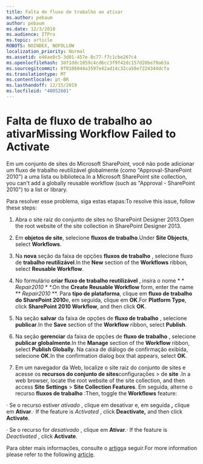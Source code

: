 ```yaml
---
title: Falta de fluxo de trabalho ao ativar
ms.author: pebaum
author: pebaum
ms.date: 12/3/2018
ms.audience: ITPro
ms.topic: article
ROBOTS: NOINDEX, NOFOLLOW
localization_priority: Normal
ms.assetid: e46ae8c5-3d81-457e-8c77-f7c1cbe267c4
ms.openlocfilehash: 3df1ddc1059c4cd6cc3f9f42dc157d20be79a63a
ms.sourcegitcommit: 0f0186044a3597e42ad14c32ca58e7224344dcfa
ms.translationtype: MT
ms.contentlocale: pt-BR
ms.lasthandoff: 12/15/2019
ms.locfileid: "40052601"
---
```

# <a name="missing-workflow-failed-to-activate"></a><span data-ttu-id="12377-102">Falta de fluxo de trabalho ao ativar</span><span class="sxs-lookup"><span data-stu-id="12377-102">Missing Workflow Failed to Activate</span></span>

<span data-ttu-id="12377-103">Em um conjunto de sites do Microsoft SharePoint, você não pode adicionar um fluxo de trabalho reutilizável globalmente (como "Approval-SharePoint 2010") a uma lista ou biblioteca.</span><span class="sxs-lookup"><span data-stu-id="12377-103">In a Microsoft SharePoint site collection, you can't add a globally reusable workflow (such as "Approval - SharePoint 2010") to a list or library.</span></span>
  
<span data-ttu-id="12377-104">Para resolver esse problema, siga estas etapas:</span><span class="sxs-lookup"><span data-stu-id="12377-104">To resolve this issue, follow these steps:</span></span> 
  
1. <span data-ttu-id="12377-105">Abra o site raiz do conjunto de sites no SharePoint Designer 2013.</span><span class="sxs-lookup"><span data-stu-id="12377-105">Open the root website of the site collection in SharePoint Designer 2013.</span></span>
  
2. <span data-ttu-id="12377-106">Em **objetos de site**, selecione **fluxos de trabalho**.</span><span class="sxs-lookup"><span data-stu-id="12377-106">Under **Site Objects**, select **Workflows**.</span></span> 
  
3. <span data-ttu-id="12377-107">Na **nova** seção da faixa de opções **fluxos de trabalho** , selecione fluxo de **trabalho reutilizável**.</span><span class="sxs-lookup"><span data-stu-id="12377-107">In the **New** section of the **Workflows** ribbon, select **Reusable Workflow**.</span></span> 
  
4. <span data-ttu-id="12377-108">No formulário **criar fluxo de trabalho reutilizável** , insira o nome \* \* *Repair2010* \* \*.</span><span class="sxs-lookup"><span data-stu-id="12377-108">On the **Create Reusable Workflow** form, enter the name \*\* *Repair2010* \*\*.</span></span> <span data-ttu-id="12377-109">Para **tipo de plataforma**, clique em **fluxo de trabalho do SharePoint 2010**e, em seguida, clique em **OK**.</span><span class="sxs-lookup"><span data-stu-id="12377-109">For **Platform Type**, click **SharePoint 2010 Workflow**, and then click **OK**.</span></span> 
  
1. <span data-ttu-id="12377-110">Na seção **salvar** da faixa de opções de **fluxo de trabalho** , selecione **publicar**.</span><span class="sxs-lookup"><span data-stu-id="12377-110">In the **Save** section of the **Workflow** ribbon, select **Publish**.</span></span> 
  
2. <span data-ttu-id="12377-111">Na seção **gerenciar** da faixa de opções de **fluxo de trabalho** , selecione **publicar globalmente**.</span><span class="sxs-lookup"><span data-stu-id="12377-111">In the **Manage** section of the **Workflow** ribbon, select **Publish Globally**.</span></span> <span data-ttu-id="12377-112">Na caixa de diálogo de confirmação exibida, selecione **OK**.</span><span class="sxs-lookup"><span data-stu-id="12377-112">In the confirmation dialog box that appears, select **OK**.</span></span> 
  
3. <span data-ttu-id="12377-113">Em um navegador da Web, localize o site raiz do conjunto de sites e acesse os **recursos do conjunto de sites**configurações \> de **site** .</span><span class="sxs-lookup"><span data-stu-id="12377-113">In a web browser, locate the root website of the site collection, and then access **Site Settings** \> **Site Collection Features**.</span></span> <span data-ttu-id="12377-114">Em seguida, alterne o recurso **fluxos de trabalho** :</span><span class="sxs-lookup"><span data-stu-id="12377-114">Then, toggle the **Workflows** feature:</span></span> 
  
<span data-ttu-id="12377-115">· Se o recurso estiver *ativado* , clique em desativar e, em seguida **,** clique em **Ativar**.</span><span class="sxs-lookup"><span data-stu-id="12377-115">· If the feature is  *Activated*  , click **Deactivate,** and then click **Activate**.</span></span> 
  
<span data-ttu-id="12377-116">· Se o recurso for *desativado* , clique em **Ativar**.</span><span class="sxs-lookup"><span data-stu-id="12377-116">· If the feature is  *Deactivated*  , click **Activate**.</span></span> 
  
<span data-ttu-id="12377-117">Para obter mais informações, consulte o [artigo](https://go.microsoft.com/fwlink/?linkid=2047770&amp;clcid=0x409)a seguir.</span><span class="sxs-lookup"><span data-stu-id="12377-117">For more information please refer to the following [article](https://go.microsoft.com/fwlink/?linkid=2047770&amp;clcid=0x409).</span></span>
  

